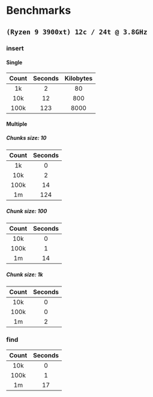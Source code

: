 # Benchmarks
## `(Ryzen 9 3900xt) 12c / 24t @ 3.8GHz`
### insert

#### Single

| Count | Seconds | Kilobytes |
| :---: | :-----: | :-------: |
| 1k    | 2       | 80        |
| 10k   | 12      | 800       |
| 100k  | 123     | 8000      |

#### Multiple

##### Chunks size: 10

| Count | Seconds |
| :---: | :-----: |
| 1k    | 0       |
| 10k   | 2       |
| 100k  | 14      |
| 1m    | 124     |

##### Chunk size: 100

| Count | Seconds |
| :---: | :-----: |
| 10k   | 0       |
| 100k  | 1       |
| 1m    | 14      |

##### Chunk size: 1k

| Count | Seconds |
| :---: | :-----: |
| 10k   | 0       |
| 100k  | 0       |
| 1m    | 2       |

### find

| Count | Seconds |
| :---: | :-----: |
| 10k   | 0       |
| 100k  | 1       |
| 1m    | 17      |